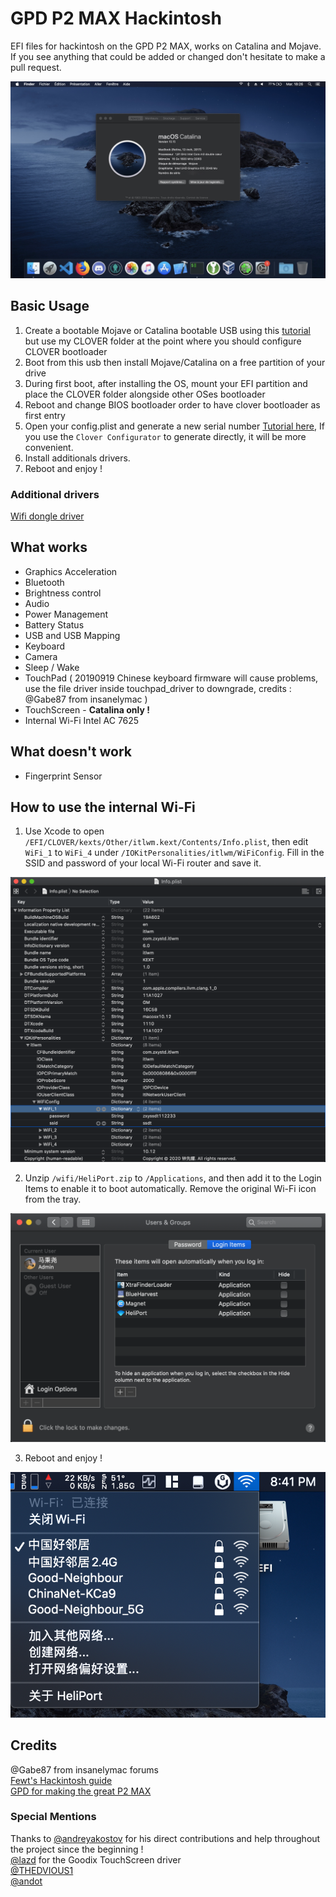 # GPD P2 MAX Hackintosh

EFI files for hackintosh on the GPD P2 MAX, works on Catalina and Mojave.
If you see anything that could be added or changed don't hesitate to make a pull request.

![Catalina with working Graphics Acceleration](/images/Catalina.jpeg)

## Basic Usage

1. Create a bootable Mojave or Catalina bootable USB using this [tutorial](https://internet-install.gitbook.io/macos-internet-install/) but use my CLOVER folder at the point where you should configure CLOVER bootloader
2. Boot from this usb then install Mojave/Catalina on a free partition of your drive
3. During first boot, after installing the OS, mount your EFI partition and place the CLOVER folder alongside other OSes bootloader
4. Reboot and change BIOS bootloader order to have clover bootloader as first entry
5. Open your config.plist and generate a new serial number [Tutorial here](https://hackintosher.com/forums/thread/generate-your-own-hackintosh-serial-number-board-serial-number-uuid-mlb-rom-in-clover.306/), If you use the `Clover Configurator` to generate directly, it will be more convenient.
6. Install additionals drivers.
7. Reboot and enjoy !

### Additional drivers

[Wifi dongle driver](https://github.com/chris1111/Wireless-USB-Adapter-Clover)

## What works

- Graphics Acceleration
- Bluetooth
- Brightness control
- Audio
- Power Management
- Battery Status
- USB and USB Mapping
- Keyboard
- Camera
- Sleep / Wake
- TouchPad ( 20190919 Chinese keyboard firmware will cause problems, use the file driver inside touchpad_driver to downgrade, credits : @Gabe87 from insanelymac )
- TouchScreen - **Catalina only !**
- Internal Wi-Fi Intel AC 7625

## What doesn't work

- Fingerprint Sensor

## How to use the internal Wi-Fi

1. Use Xcode to open `/EFI/CLOVER/kexts/Other/itlwm.kext/Contents/Info.plist`, then edit `WiFi_1` to `WiFi_4` under `/IOKitPersonalities/itlwm/WiFiConfig`. Fill in the SSID and password of your local Wi-Fi router and save it.

![wificonfig](/images/itlwm@2x.png)

2. Unzip `/wifi/HeliPort.zip` to `/Applications`, and then add it to the Login Items to enable it to boot automatically. Remove the original Wi-Fi icon from the tray.

![login items](/images/loginitems@2x.png)

3. Reboot and enjoy !

![HeliPort](/images/HeliPort@2x.png)

## Credits

@Gabe87 from insanelymac forums \
[Fewt's Hackintosh guide](https://fewt.gitbook.io/laptopguide/) \
[GPD for making the great P2 MAX](http://gpd.hk/)

### Special Mentions

Thanks to [@andreyakostov](https://github.com/andreyakostov) for his direct contributions and help throughout the project since the beginning ! \
[@lazd](https://github.com/lazd/VoodooI2CGoodix) for the Goodix TouchScreen driver \
[@THEDVIOUS1](https://github.com/THEDEVIOUS1) \
[@andot](https://github.com/andot)
